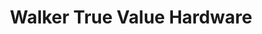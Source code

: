 ---
title: "Walker True Value Hardware"
url: /willowick/walker-true-value-hardware/
shop: Eisenwaren
---